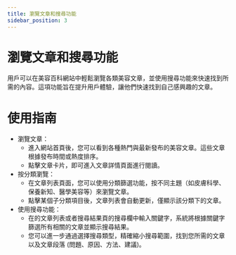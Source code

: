 ```yaml
---
title: 瀏覽文章和搜尋功能
sidebar_position: 3
---
```


# 瀏覽文章和搜尋功能

用戶可以在美容百科網站中輕鬆瀏覽各類美容文章，並使用搜尋功能來快速找到所需的內容。這項功能旨在提升用戶體驗，讓他們快速找到自己感興趣的文章。

# 使用指南

- 瀏覽文章：
  - 進入網站首頁後，您可以看到各種熱門與最新發布的美容文章。這些文章根據發布時間或熱度排序。
  - 點擊文章卡片，即可進入文章詳情頁面進行閱讀。
- 按分類瀏覽：
  - 在文章列表頁面，您可以使用分類篩選功能，按不同主題（如皮膚科學、保養新知、醫學美容等）來瀏覽文章。
  - 點擊某個子分類項目後，文章列表會自動更新，僅顯示該分類下的文章。
- 使用搜尋功能：
  - 在的文章列表或者搜尋結果頁的搜尋欄中輸入關鍵字，系統將根據關鍵字篩選所有相關的文章並顯示搜尋結果。
  - 您可以進一步通過選擇搜尋類型，精確縮小搜尋範圍，找到您所需的文章以及文章段落 (問題、原因、方法、建議)。
